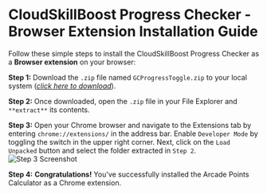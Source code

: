 # CloudSkillBoost Progress Checker - Browser Extension Installation Guide

Follow these simple steps to install the CloudSkillBoost Progress Checker as a **Browser extension** on your browser:

**Step 1:** Download the `.zip` file named `GCProgressToggle.zip` to your local system ([*click here to download*](https://codeload.github.com/SilentDemonSD/GCProgressToggle/zip/refs/heads/main)).

**Step 2:** Once downloaded, open the `.zip` file in your File Explorer and `**extract**` its contents.

**Step 3:** Open your Chrome browser and navigate to the Extensions tab by entering `chrome://extensions/` in the address bar. Enable `Developer Mode` by toggling the switch in the upper right corner. Next, click on the `Load Unpacked` button and select the folder extracted in `Step 2`.
![Step 3 Screenshot](https://github.com/user-attachments/assets/3d4811e6-88a1-43c7-8a43-c3b9d65eb4fd)

**Step 4:** **Congratulations!** You've successfully installed the Arcade Points Calculator as a Chrome extension.
